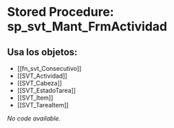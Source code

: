 # Stored Procedure: sp_svt_Mant_FrmActividad

## Usa los objetos:
- [[fn_svt_Consecutivo]]
- [[SVT_Actividad]]
- [[SVT_Cabeza]]
- [[SVT_EstadoTarea]]
- [[SVT_Item]]
- [[SVT_TareaItem]]

*No code available.*
